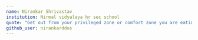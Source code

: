 ```yaml
---
name: Nirankar Shrivastav
institution: Nirmal vidyalaya hr sec school
quote: "Get out from your privileged zone or comfort zone you are eating from someone sacrifice"
github_user: nirankarddos
---
```

